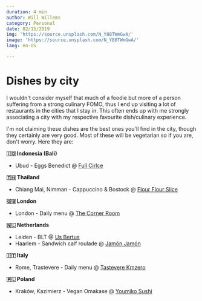 ```yaml
---
duration: 4 min
author: Will Willems
category: Personal
date: 02/15/2019
img: 'https://source.unsplash.com/N_Y88TWmGwA/'
image: 'https://source.unsplash.com/N_Y88TWmGwA/'
lang: en-US

---
```


# Dishes by city

I wouldn't consider myself that much of a foodie but more of a person suffering from a strong culinary FOMO, thus I end up visiting a lot of restaurants in the cities that I stay in. This often ends up with me strongly associating a city with my respective favourite dish/culinary experience. 

I'm not claiming these dishes are the best ones you'll find in the city, though they certainly are very good. Most of these will be vegetarian so if you are, don't worry. Here they are:

**🇮🇩 Indonesia (Bali)**
- Ubud - Eggs Benedict @ [Full Cirlce](https://www.fullcirclebyexpatroasters.com/)

**🇹🇭 Thailand**
- Chiang Mai, Nimman - Cappuccino & Bostock @ [Flour Flour Slice](http://flourflour.cafe/)

**🇬🇧 London**
- London - Daily menu @ [The Corner Room](https://www.townhallhotel.com/food-and-drink/corner_room)

**🇳🇱 Netherlands**
- Leiden - BLT @ [Us Bertus](http://usbertus.nl/)
- Haarlem - Sandwich calf roulade @ [Jamón Jamón](https://www.facebook.com/Jamon.Jamon.delicatessen)

**🇮🇹 Italy**
- Rome, Trastevere - Daily menu @ [Tastevere Kmzero](https://www.facebook.com/tastevere.kmzero)

**🇵🇱 Poland**
- Kraków, Kazimierz - Vegan Omakase @ [Youmiko Sushi](https://www.facebook.com/YoumikoSushi)

